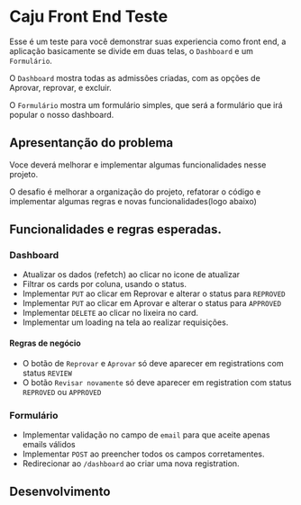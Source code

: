 
# Caju Front End Teste

Esse é um teste para você demonstrar suas experiencia como front end, a aplicação basicamente se divide em duas telas, o `Dashboard` e um `Formulário`.

O `Dashboard` mostra todas as admissões criadas, com as opções de Aprovar, reprovar, e excluir.

O `Formulário` mostra um formulário simples, que será a formulário que irá popular o nosso dashboard.


## Apresentanção do problema

Voce deverá melhorar e implementar algumas funcionalidades nesse projeto.

O desafio é melhorar a organização do projeto, refatorar o código e implementar algumas regras e novas funcionalidades(logo abaixo)

## Funcionalidades e regras esperadas.


### Dashboard

- Atualizar os dados (refetch) ao clicar no icone de atualizar
- Filtrar os cards por coluna, usando o status.
- Implementar `PUT` ao clicar em Reprovar e alterar o status para `REPROVED`
- Implementar `PUT` ao clicar em Aprovar e alterar o status para `APPROVED`
- Implementar `DELETE` ao clicar no lixeira no card.
- Implementar um loading na tela ao realizar requisições.


#### Regras de negócio

- O botão de `Reprovar` e `Aprovar` só deve aparecer em registrations com status `REVIEW` 
- O botão `Revisar novamente` só deve aparecer em registration com status `REPROVED` ou `APPROVED`

### Formulário

- Implementar validação no campo de `email` para que aceite apenas emails válidos
- Implementar `POST` ao preencher todos os campos corretamentes.
- Redirecionar ao `/dashboard` ao criar uma nova registration.

## Desenvolvimento


